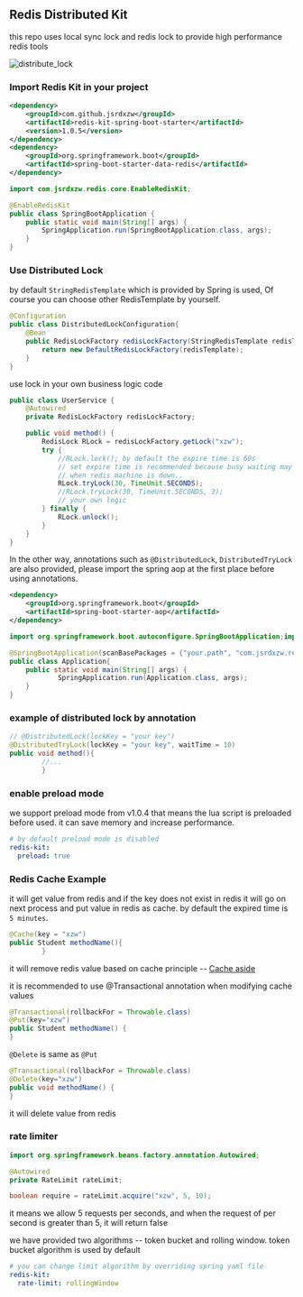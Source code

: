 ## Redis Distributed Kit

this repo uses local sync lock and redis lock to provide high performance redis tools

![distribute_lock](images/distribute-lock.jpg)

### Import Redis Kit in your project
```xml
<dependency>
    <groupId>com.github.jsrdxzw</groupId>
    <artifactId>redis-kit-spring-boot-starter</artifactId>
    <version>1.0.5</version>
</dependency>
<dependency>
    <groupId>org.springframework.boot</groupId>
    <artifactId>spring-boot-starter-data-redis</artifactId>
</dependency> 
```

```java
import com.jsrdxzw.redis.core.EnableRedisKit;

@EnableRedisKit
public class SpringBootApplication {
    public static void main(String[] args) {
        SpringApplication.run(SpringBootApplication.class, args);
    }
}
```

### Use Distributed Lock

by default `StringRedisTemplate` which is provided by Spring is used, Of course you can choose other RedisTemplate by
yourself.

```java
@Configuration
public class DistributedLockConfiguration{
    @Bean
    public RedisLockFactory redisLockFactory(StringRedisTemplate redisTemplate){
        return new DefaultRedisLockFactory(redisTemplate);
    }
}
```
use lock in your own business logic code

```java
public class UserService {
    @Autowired
    private RedisLockFactory redisLockFactory;

    public void method() {
        RedisLock RLock = redisLockFactory.getLock("xzw");
        try {
            //RLock.lock(); by default the expire time is 60s
            // set expire time is recommended because busy waiting may cause deadlock
            // when redis machine is down..
            RLock.tryLock(30, TimeUnit.SECONDS);
            //RLock.tryLock(30, TimeUnit.SECONDS, 3);
            // your own logic
        } finally {
            RLock.unlock();
        }
    }
}
```
In the other way, annotations such as `@DistributedLock`, `DistributedTryLock` are also provided, please import the spring aop at the first place
before using annotations.
```xml
<dependency>
    <groupId>org.springframework.boot</groupId>
    <artifactId>spring-boot-starter-aop</artifactId>
</dependency>
```
```java
import org.springframework.boot.autoconfigure.SpringBootApplication;import org.springframework.context.annotation.ComponentScan;@ComponentScan

@SpringBootApplication(scanBasePackages = {"your.path", "com.jsrdxzw.redis"})
public class Application{
    public static void main(String[] args) {
            SpringApplication.run(Application.class, args);
    }
}
```

### example of distributed lock by annotation

```java
// @DistributedLock(lockKey = "your key")
@DistributedTryLock(lockKey = "your key", waitTime = 10)
public void method(){
        //...
        }
```

### enable preload mode

we support preload mode from v1.0.4 that means the lua script is preloaded before used. it can save memory and increase
performance.

```yaml
# by default preload mode is disabled 
redis-kit:
  preload: true
```

### Redis Cache Example

it will get value from redis and if the key does not exist in redis it will go on next process and put value in redis as
cache. by default the expired time is `5 minutes`.

```java
@Cache(key = "xzw")
public Student methodName(){
        }
```
it will remove redis value based on cache principle -- [Cache aside](https://www.usenix.org/system/files/conference/nsdi13/nsdi13-final170_update.pdf)

it is recommended to use @Transactional annotation when modifying
cache values

```java
@Transactional(rollbackFor = Throwable.class)
@Put(key="xzw")
public Student methodName() {
}
```
`@Delete` is same as `@Put`

```java
@Transactional(rollbackFor = Throwable.class)
@Delete(key="xzw")
public void methodName() {
}
```
it will delete value from redis

### rate limiter
```java
import org.springframework.beans.factory.annotation.Autowired;

@Autowired
private RateLimit rateLimit;

boolean require = rateLimit.acquire("xzw", 5, 10);
```
it means we allow 5 requests per seconds, and when the request of per second is greater than 5, it will return false

we have provided two algorithms -- token bucket and rolling window.
token bucket algorithm is used by default 

```yaml
# you can change limit algorithm by overriding spring yaml file
redis-kit:
  rate-limit: rollingWindow
```
